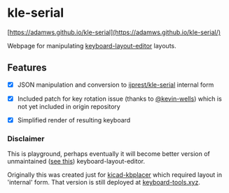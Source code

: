 # kle-serial

[https://adamws.github.io/kle-serial](https://adamws.github.io/kle-serial/)

Webpage for manipulating [keyboard-layout-editor](http://www.keyboard-layout-editor.com/) layouts.

## Features

- [x] JSON manipulation and conversion to [ijprest/kle-serial](https://github.com/ijprest/kle-serial) internal form
- [x] Included patch for key rotation issue (thanks to [@kevin-wells](https://github.com/ijprest/kle-serial/pull/1))
  which is not yet included in origin repository
- [x] Simplified render of resulting keyboard


### Disclaimer

This is playground, perhaps eventually it will become better version of
unmaintained ([see this](https://github.com/ijprest/keyboard-layout-editor/issues/218)) keyboard-layout-editor.

Originally this was created just for [kicad-kbplacer](https://github.com/adamws/kicad-kbplacer) which
required layout in 'internal' form. That version is still deployed at [keyboard-tools.xyz](https://keyboard-tools.xyz/kle-converter).


